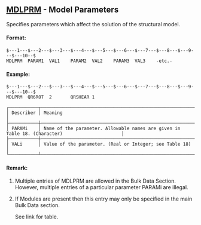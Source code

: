 ## [MDLPRM](https://help.hexagonmi.com/bundle/MSC_Nastran_2022.4/page/Nastran_Combined_Book/qrg/bulkno/TOC.MDLPRM.xhtml) - Model Parameters

Specifies parameters which affect the solution of the structural model.

#### Format:

```nastran
$---1---$---2---$---3---$---4---$---5---$---6---$---7---$---8---$---9---$---10--$
MDLPRM  PARAM1  VAL1    PARAM2  VAL2    PARAM3  VAL3    -etc.-                  
```

#### Example:

```nastran
$---1---$---2---$---3---$---4---$---5---$---6---$---7---$---8---$---9---$---10--$
MDLPRM  QR6ROT  2       QRSHEAR 1                                               
```

```text
┌───────────┬────────────────────────────────────────────────────────────────────────────────────────────────┐
│ Describer │ Meaning                                                                                        │
├───────────┼────────────────────────────────────────────────────────────────────────────────────────────────┤
│ PARAMi    │ Name of the parameter. Allowable names are given in Table 18. (Character)                      │
├───────────┼────────────────────────────────────────────────────────────────────────────────────────────────┤
│ VALi      │ Value of the parameter. (Real or Integer; see Table 18)                                        │
└───────────┴────────────────────────────────────────────────────────────────────────────────────────────────┘
```

#### Remark:

1. Multiple entries of MDLPRM are allowed in the Bulk Data Section. However, multiple entries of a particular parameter PARAMi are illegal.
2. If Modules are present then this entry may only be specified in the main Bulk Data section.

    See link for table.
